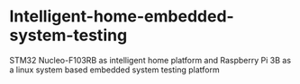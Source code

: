 # Intelligent-home-embedded-system-testing
STM32 Nucleo-F103RB as intelligent home platform and Raspberry Pi 3B as a linux system based embedded system testing platform
